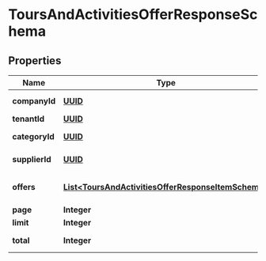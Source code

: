 # ToursAndActivitiesOfferResponseSchema

## Properties
Name | Type | Description | Notes
------------ | ------------- | ------------- | -------------
**companyId** | [**UUID**](UUID.md) | Identifier for the company offering the rental. |  [optional]
**tenantId** | [**UUID**](UUID.md) | Identifier for the tenant. |  [optional]
**categoryId** | [**UUID**](UUID.md) | Identifier for the category of the offer. |  [optional]
**supplierId** | [**UUID**](UUID.md) | Identifier for the supplier of the offer. |  [optional]
**offers** | [**List&lt;ToursAndActivitiesOfferResponseItemSchema&gt;**](ToursAndActivitiesOfferResponseItemSchema.md) | Array of TourOfferResponseItemSchema detailing individual car offers. |  [optional]
**page** | **Integer** | Current page in pagination. |  [optional]
**limit** | **Integer** | Page size in pagination. |  [optional]
**total** | **Integer** | Total number of records available. |  [optional]
